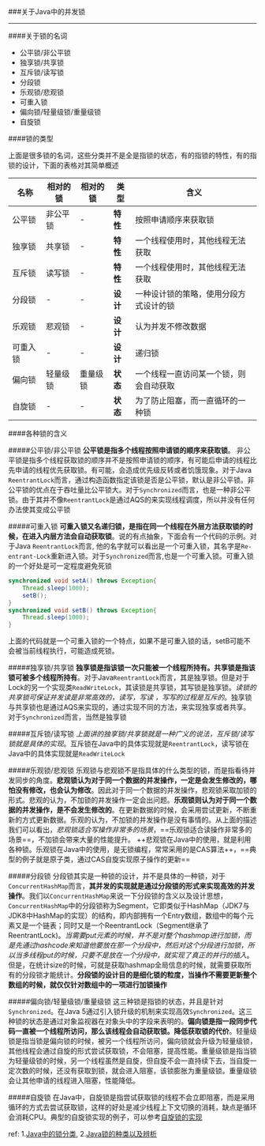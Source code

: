 ###关于Java中的并发锁
***
####关于锁的名词

- 公平锁/非公平锁
- 独享锁/共享锁
- 互斥锁/读写锁
- 分段锁
- 乐观锁/悲观锁
- 可重入锁
- 偏向锁/轻量级锁/重量级锁
- 自旋锁



####锁的类型

上面是很多锁的名词，这些分类并不是全是指锁的状态，有的指锁的特性，有的指锁的设计，下面的表格对其简单概述

| 名称 | 相对的锁 | 相对的锁| 类型 | 含义 |
|--------|--------|--------|--------|--------|
|  公平锁    |  非公平锁 |    -    | **特性**    |   按照申请顺序来获取锁   |
|  独享锁    |  共享锁  |    -     | **特性**    |   一个线程使用时，其他线程无法获取   |
|  互斥锁    |  读写锁  |    -     | **特性**    |   一个线程使用时，其他线程无法获取     |
|  分段锁    |    -    |    -     | **设计**    |   一种设计锁的策略，使用分段方式设计的锁     |
|  乐观锁    |  悲观锁  |    -     | **设计**    |   认为并发不修改数据     |
|  可重入锁  |    -    |    -     | **设计**    |   递归锁     |
|  偏向锁    | 轻量级锁 | 重量级锁  |  **状态**   |   一个线程一直访问某一个锁，则会自动获取     |
|  自旋锁    |    -    |    -    |  **状态**   |   为了防止阻塞，而一直循环的一种锁     |



####各种锁的含义

#####公平锁/非公平锁
**公平锁是指多个线程按照申请锁的顺序来获取锁**。
非公平锁是指多个线程获取锁的顺序并不是按照申请锁的顺序，有可能后申请的线程比先申请的线程优先获取锁。有可能，会造成优先级反转或者饥饿现象。对于Java `ReentrantLock`而言，通过构造函数指定该锁是否是公平锁，默认是非公平锁。非公平锁的优点在于吞吐量比公平锁大。对于`Synchronized`而言，也是一种非公平锁。由于其并不像`ReentrantLock`是通过AQS的来实现线程调度，所以并没有任何办法使其变成公平锁

#####可重入锁
**可重入锁又名递归锁，是指在同一个线程在外层方法获取锁的时候，在进入内层方法会自动获取锁**。说的有点抽象，下面会有一个代码的示例。对于Java `ReentrantLock`而言, 他的名字就可以看出是一个可重入锁，其名字是`Re-entrant-Lock`重新进入锁。对于`Synchronized`而言,也是一个可重入锁。可重入锁的一个好处是可一定程度避免死锁

```java
synchronized void setA() throws Exception{
    Thread.sleep(1000);
    setB();
}
synchronized void setB() throws Exception{
    Thread.sleep(1000);
}
```
上面的代码就是一个可重入锁的一个特点，如果不是可重入锁的话，setB可能不会被当前线程执行，可能造成死锁。


#####独享锁/共享锁
**独享锁是指该锁一次只能被一个线程所持有。共享锁是指该锁可被多个线程所持有**。对于Java`ReentrantLock`而言，其是独享锁。但是对于Lock的另一个实现类`ReadWriteLock`，其读锁是共享锁，其写锁是独享锁。*读锁的共享锁可保证并发读是非常高效的，读写，写读 ，写写的过程是互斥的*。独享锁与共享锁也是通过AQS来实现的，通过实现不同的方法，来实现独享或者共享。对于`Synchronized`而言，当然是独享锁

#####互斥锁/读写锁
*上面讲的独享锁/共享锁就是一种广义的说法，互斥锁/读写锁就是具体的实现*。互斥锁在Java中的具体实现就是`ReentrantLock`，读写锁在Java中的具体实现就是`ReadWriteLock`

#####乐观锁/悲观锁
乐观锁与悲观锁不是指具体的什么类型的锁，而是指看待并发同步的角度。**悲观锁认为对于同一个数据的并发操作，一定是会发生修改的，哪怕没有修改，也会认为修改**。因此对于同一个数据的并发操作，悲观锁采取加锁的形式。悲观的认为，不加锁的并发操作一定会出问题。**乐观锁则认为对于同一个数据的并发操作，是不会发生修改的**。在更新数据的时候，会采用尝试更新，不断重新的方式更新数据。乐观的认为，不加锁的并发操作是没有事情的。从上面的描述我们可以看出，*悲观锁适合写操作非常多的场景*，==乐观锁适合读操作非常多的场景==，不加锁会带来大量的性能提升。
++悲观锁在Java中的使用，就是利用各种锁。乐观锁在Java中的使用，是无锁编程，常常采用的是CAS算法++，==典型的例子就是原子类，通过CAS自旋实现原子操作的更新==

#####分段锁
分段锁其实是一种锁的设计，并不是具体的一种锁，对于`ConcurrentHashMap`而言，**其并发的实现就是通过分段锁的形式来实现高效的并发操作**。我们以`ConcurrentHashMap`来说一下分段锁的含义以及设计思想，`ConcurrentHashMap`中的分段锁称为Segment，它即类似于HashMap（JDK7与JDK8中HashMap的实现）的结构，即内部拥有一个Entry数组，数组中的每个元素又是一个链表；同时又是一个ReentrantLock（Segment继承了ReentrantLock)。*当需要put元素的时候，并不是对整个hashmap进行加锁，而是先通过hashcode来知道他要放在那一个分段中，然后对这个分段进行加锁，所以当多线程put的时候，只要不是放在一个分段中，就实现了真正的并行的插入*。但是，在统计size的时候，可就是获取hashmap全局信息的时候，就需要获取所有的分段锁才能统计。**分段锁的设计目的是细化锁的粒度，当操作不需要更新整个数组的时候，就仅仅针对数组中的一项进行加锁操作**

#####偏向锁/轻量级锁/重量级锁
这三种锁是指锁的状态，并且是针对`Synchronized`。在Java 5通过引入锁升级的机制来实现高效`Synchronized`。这三种锁的状态是通过对象监视器在对象头中的字段来表明的。**偏向锁是指一段同步代码一直被一个线程所访问，那么该线程会自动获取锁。降低获取锁的代价**。轻量级锁是指当锁是偏向锁的时候，被另一个线程所访问，偏向锁就会升级为轻量级锁，其他线程会通过自旋的形式尝试获取锁，不会阻塞，提高性能。重量级锁是指当锁为轻量级锁的时候，另一个线程虽然是自旋，但自旋不会一直持续下去，当自旋一定次数的时候，还没有获取到锁，就会进入阻塞，该锁膨胀为重量级锁。重量级锁会让其他申请的线程进入阻塞，性能降低。

#####自旋锁
在Java中，自旋锁是指尝试获取锁的线程不会立即阻塞，而是采用循环的方式去尝试获取锁，这样的好处是减少线程上下文切换的消耗，缺点是循环会消耗CPU。典型的自旋锁实现的例子，可以参考[自旋锁的实现](http://ifeve.com/java_lock_see1/)

ref:
1.[Java中的锁分类](https://www.cnblogs.com/qifengshi/p/6831055.html), 2.[Java锁的种类以及辨析](http://ifeve.com/java_lock_see/)